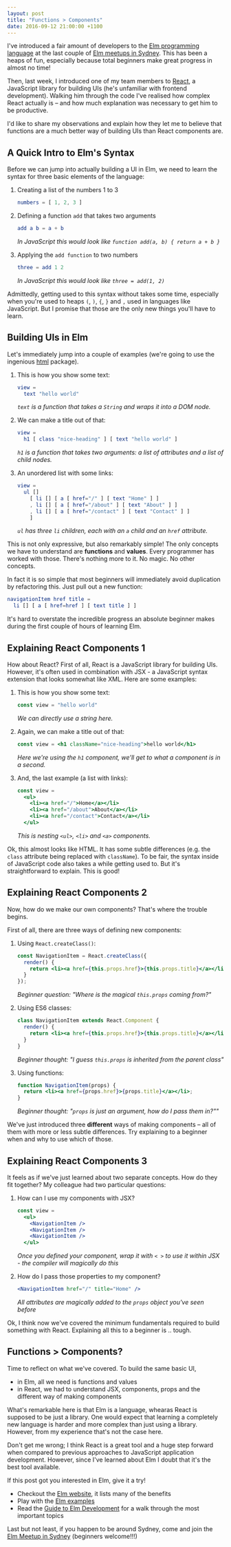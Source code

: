 ```yaml
---
layout: post
title: "Functions > Components"
date: 2016-09-12 21:00:00 +1100
---
```


I've introduced a fair amount of developers to the [Elm programming language](https://elm-lang.org)
at the last couple of [Elm meetups in Sydney](http://www.meetup.com/en-AU/Sydney-Elm-Meetup/). This has been a heaps
of fun, especially because total beginners make great progress in almost no time!

Then, last week, I introduced one of my team members to [React](https://facebook.github.io/react/), a JavaScript
library for building UIs (he's unfamiliar with frontend development). Walking him through the code I've
realised how complex React actually is – and how much explanation was necessary to get him to be productive.

I'd like to share my observations and explain how they let me to believe that functions are a much better way
of building UIs than React components are.


## A Quick Intro to Elm's Syntax

Before we can jump into actually building a UI in Elm, we need to learn the syntax for three basic elements of the
language:

1. Creating a list of the numbers 1 to 3

   ````elm
   numbers = [ 1, 2, 3 ]
   ````

2. Defining a function `add` that takes two arguments

   ````elm
   add a b = a + b
   ````
   *In JavaScript this would look like `function add(a, b) { return a + b }`*

3. Applying the `add function` to two numbers

   ````elm
   three = add 1 2
   ````
   *In JavaScript this would look like `three = add(1, 2)`*

Admittedly, getting used to this syntax without takes some time, especially when you're used to heaps
`(`, `)`, `{`, `}` and `,` used in languages like JavaScript. But I promise that those are the only new things
you'll have to learn.


## Building UIs in Elm

Let's immediately jump into a couple of examples (we're going to use the ingenious
[html](https://package.elm-lang.org/packages/elm-lang/html/latest) package).

1. This is how you show some text:

   ````elm
   view =
     text "hello world"
   ````
   *`text` is a function that takes a `String` and wraps it into a DOM node.*

1. We can make a title out of that:

   ````elm
   view =
     h1 [ class "nice-heading" ] [ text "hello world" ]
   ````
   *`h1` is a function that takes two arguments: a list of attributes and a list of child nodes.*


1. An unordered list with some links:

   ````elm
   view =
     ul []
       [ li [] [ a [ href="/" ] [ text "Home" ] ]
       , li [] [ a [ href="/about" ] [ text "About" ] ]
       , li [] [ a [ href="/contact" ] [ text "Contact" ] ]
       ]
   ````
   *`ul` has three `li` children, each with an `a` child and an `href` attribute.*

This is not only expressive, but also remarkably simple! The only concepts we have to understand are **functions** and
**values**. Every programmer has worked with those. There's nothing more to it. No magic. No other concepts.

In fact it is so simple that most beginners will immediately avoid duplication by refactoring this. Just pull out a new
function:

````elm
navigationItem href title =
  li [] [ a [ href=href ] [ text title ] ]
````

It's hard to overstate the incredible progress an absolute beginner makes during the first couple of hours of learning
Elm.

## Explaining React Components 1

How about React? First of all, React is a JavaScript library for building UIs. However, it's often used in combination
with JSX - a JavaScript syntax extension that looks somewhat like XML. Here are some examples:

1. This is how you show some text:

   ````jsx
   const view = "hello world"
   ````
   *We can directly use a string here.*

1. Again, we can make a title out of that:

   ````jsx
   const view = <h1 className="nice-heading">hello world</h1>
   ````
   *Here we're using the `h1` component, we'll get to what a component is in a second.*

1. And, the last example (a list with links):

   ````jsx
   const view =
     <ul>
       <li><a href="/">Home</a></li>
       <li><a href="/about">About</a></li>
       <li><a href="/contact">Contact</a></li>
     </ul>
   ````
   *This is nesting `<ul>`, `<li>` and `<a>` components.*


Ok, this almost looks like HTML. It has some subtle differences (e.g. the `class` attribute being replaced with
`className`). To be fair, the syntax inside of JavaScript code also takes a while getting used to. But it's
straightforward to explain. This is good!


## Explaining React Components 2

Now, how do we make our own components? That's where the trouble begins.

First of all, there are three ways of defining new components:

1. Using `React.createClass()`:

   ````jsx
   const NavigationItem = React.createClass({
     render() {
       return <li><a href={this.props.href}>{this.props.title}</a></li>;
     }
   });
   ````
   *Beginner question: "Where is the magical `this.props` coming from?"*

1. Using ES6 classes:

   ````jsx
   class NavigationItem extends React.Component {
     render() {
       return <li><a href={this.props.href}>{this.props.title}</a></li>;
     }
   }
   ````
   *Beginner thought: "I guess `this.props` is inherited from the parent class"*

1. Using functions:

   ````jsx
   function NavigationItem(props) {
     return <li><a href={props.href}>{props.title}</a></li>;
   }
   ````
   *Beginner thought: "`props` is just an argument, how do I pass them in?""*

We've just introduced three **different** ways of making components – all of them with more or less subtle differences.
Try explaining to a beginner when and why to use which of those.


## Explaining React Components 3

It feels as if we've just learned about two separate concepts. How do they fit together? My colleague had two particular
questions:

1. How can I use my components with JSX?

   ````jsx
   const view =
     <ul>
       <NavigationItem />
       <NavigationItem />
       <NavigationItem />
     </ul>
   ````
   *Once you defined your component, wrap it with `< >` to use it within JSX - the compiler will magically do this*

2. How do I pass those properties to my component?

   ````jsx
   <NavigationItem href="/" title="Home" />
   ````
   *All attributes are magically added to the `props` object you've seen before*

Ok, I think now we've covered the minimum fundamentals required to build something with React. Explaining all this to a
beginner is .. tough.


## Functions > Components?

Time to reflect on what we've covered. To build the same basic UI,

- in Elm, all we need is functions and values
- in React, we had to understand JSX, components, props and the different way of making components

What's remarkable here is that Elm is a language, whearas React is supposed to be just a library. One would expect
that learning a completely new language is harder and more complex than just using a library. However, from my
experience that's not the case here.


Don't get me wrong; I think React is a great tool and a huge step forward when compared to previous approaches to
JavaScript application development. However, since I've learned about Elm I doubt that it's the best tool available.

If this post got you interested in Elm, give it a try!

 - Checkout the [Elm website](http://elm-lang.org/), it lists many of the benefits
 - Play with the [Elm examples](http://elm-lang.org/examples)
 - Read the [Guide to Elm Development](http://guide.elm-lang.org/) for a walk through the most important topics


Last but not least, if you happen to be around Sydney, come and join the
[Elm Meetup in Sydney](http://www.meetup.com/en-AU/Sydney-Elm-Meetup/) (beginners welcome!!!)